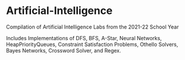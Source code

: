 # Artificial-Intelligence
Compilation of Artificial Intelligence Labs from the 2021-22 School Year

Includes Implementations of DFS, BFS, A-Star, Neural Networks, HeapPriorityQueues, Constraint Satisfaction Problems, Othello Solvers, Bayes Networks, Crossword Solver, and Regex. 
